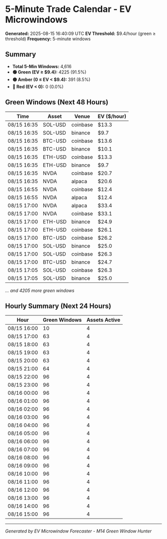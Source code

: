 # 5-Minute Trade Calendar - EV Microwindows

**Generated:** 2025-08-15 16:40:09 UTC
**EV Threshold:** $9.4/hour (green ≥ threshold)
**Frequency:** 5-minute windows

## Summary

- **Total 5-Min Windows:** 4,616
- **🟢 Green (EV ≥ $9.4):** 4225 (91.5%)
- **🟡 Amber (0 ≤ EV < $9.4):** 391 (8.5%)
- **🔴 Red (EV < 0):** 0 (0.0%)

## Green Windows (Next 48 Hours)

| Time | Asset | Venue | EV ($/hour) |
|------|-------|-------|-------------|
| 08/15 16:35 | SOL-USD | coinbase | $13.3 |
| 08/15 16:35 | SOL-USD | binance | $9.7 |
| 08/15 16:35 | BTC-USD | coinbase | $13.6 |
| 08/15 16:35 | BTC-USD | binance | $10.1 |
| 08/15 16:35 | ETH-USD | coinbase | $13.3 |
| 08/15 16:35 | ETH-USD | binance | $9.7 |
| 08/15 16:35 | NVDA | coinbase | $20.7 |
| 08/15 16:35 | NVDA | alpaca | $20.6 |
| 08/15 16:55 | NVDA | coinbase | $12.4 |
| 08/15 16:55 | NVDA | alpaca | $12.4 |
| 08/15 17:00 | NVDA | alpaca | $33.4 |
| 08/15 17:00 | NVDA | coinbase | $33.1 |
| 08/15 17:00 | ETH-USD | binance | $24.9 |
| 08/15 17:00 | ETH-USD | coinbase | $26.1 |
| 08/15 17:00 | BTC-USD | coinbase | $26.2 |
| 08/15 17:00 | SOL-USD | binance | $25.0 |
| 08/15 17:00 | SOL-USD | coinbase | $26.3 |
| 08/15 17:00 | BTC-USD | binance | $24.7 |
| 08/15 17:05 | SOL-USD | coinbase | $26.3 |
| 08/15 17:05 | SOL-USD | binance | $25.0 |

*... and 4205 more green windows*


## Hourly Summary (Next 24 Hours)

| Hour | Green Windows | Assets Active |
|------|---------------|---------------|
| 08/15 16:00 | 10 | 4 |
| 08/15 17:00 | 63 | 4 |
| 08/15 18:00 | 63 | 4 |
| 08/15 19:00 | 63 | 4 |
| 08/15 20:00 | 63 | 4 |
| 08/15 21:00 | 64 | 4 |
| 08/15 22:00 | 96 | 4 |
| 08/15 23:00 | 96 | 4 |
| 08/16 00:00 | 96 | 4 |
| 08/16 01:00 | 96 | 4 |
| 08/16 02:00 | 96 | 4 |
| 08/16 03:00 | 96 | 4 |
| 08/16 04:00 | 96 | 4 |
| 08/16 05:00 | 96 | 4 |
| 08/16 06:00 | 96 | 4 |
| 08/16 07:00 | 96 | 4 |
| 08/16 08:00 | 96 | 4 |
| 08/16 09:00 | 96 | 4 |
| 08/16 10:00 | 96 | 4 |
| 08/16 11:00 | 96 | 4 |
| 08/16 12:00 | 96 | 4 |
| 08/16 13:00 | 96 | 4 |
| 08/16 14:00 | 96 | 4 |
| 08/16 15:00 | 96 | 4 |


---
*Generated by EV Microwindow Forecaster - M14 Green Window Hunter*
